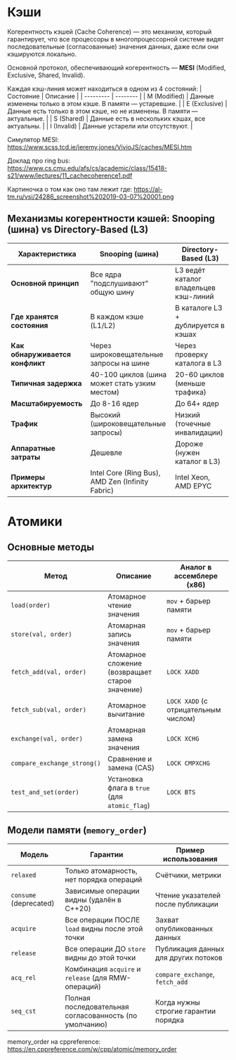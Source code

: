 # Кэши

Когерентность кэшей (Cache Coherence) — это механизм, который гарантирует, что все процессоры в многопроцессорной системе видят последовательные (согласованные) значения данных, даже если они кэшируются локально.

Основной протокол, обеспечивающий когерентность — **MESI** (Modified, Exclusive, Shared, Invalid).

Каждая кэш-линия может находиться в одном из 4 состояний:
| Состояние	| Описание |
| --------- | -------- |
| M (Modified) | Данные изменены только в этом кэше. В памяти — устаревшие. |
| E (Exclusive) | Данные есть только в этом кэше, но не изменены. В памяти — актуальные. |
| S (Shared) | Данные есть в нескольких кэшах, все актуальны. |
| I (Invalid) | Данные устарели или отсутствуют. |

Симулятор MESI:
https://www.scss.tcd.ie/jeremy.jones/VivioJS/caches/MESI.htm

Доклад про ring bus:
https://www.cs.cmu.edu/afs/cs/academic/class/15418-s21/www/lectures/11_cachecoherence1.pdf

Картиночка о том как оно там лежит где:
https://al-tm.ru/vsi/24286_screenshot%202019-03-07%20001.png


## Механизмы когерентности кэшей: Snooping (шина) vs Directory-Based (L3)

| Характеристика               | Snooping (шина)                          | Directory-Based (L3)                   |
|------------------------------|------------------------------------------|----------------------------------------|
| **Основной принцип**         | Все ядра "подслушивают" общую шину       | L3 ведёт каталог владельцев кэш-линий  |
| **Где хранятся состояния**   | В каждом кэше (L1/L2)                    | В каталоге L3 + дублируется в кэшах    |
| **Как обнаруживается конфликт** | Через широковещательные запросы на шине | Через проверку каталога в L3           |
| **Типичная задержка**        | 40-100 циклов (шина может стать узким местом) | 20-60 циклов (меньше трафика)       |
| **Масштабируемость**         | До 8-16 ядер                             | До 64+ ядер                            |
| **Трафик**                   | Высокий (широковещательные запросы)      | Низкий (точечные инвалидации)          |
| **Аппаратные затраты**       | Дешевле                                  | Дороже (нужен каталог в L3)            |
| **Примеры архитектур**       | Intel Core (Ring Bus), AMD Zen (Infinity Fabric) | Intel Xeon, AMD EPYC           |


# Атомики

## Основные методы

| Метод                          | Описание                                                                 | Аналог в ассемблере (x86)       |
|--------------------------------|-------------------------------------------------------------------------|----------------------------------|
| `load(order)`                  | Атомарное чтение значения                                               | `mov` + барьер памяти           |
| `store(val, order)`            | Атомарная запись значения                                               | `mov` + барьер памяти           |
| `fetch_add(val, order)`        | Атомарное сложение (возвращает старое значение)                         | `LOCK XADD`                     |
| `fetch_sub(val, order)`        | Атомарное вычитание                                                     | `LOCK XADD` (с отрицательным числом) |
| `exchange(val, order)`         | Атомарная замена значения                                               | `LOCK XCHG`                     |
| `compare_exchange_strong()`    | Сравнение и замена (CAS)                                                | `LOCK CMPXCHG`                  |
| `test_and_set(order)`          | Установка флага в `true` (для `atomic_flag`)                            | `LOCK BTS` 

## Модели памяти (`memory_order`)

| Модель                  | Гарантии                                                                 | Пример использования                     |
|-------------------------|-------------------------------------------------------------------------|------------------------------------------|
| `relaxed`               | Только атомарность, нет порядка операций                                | Счётчики, метрики                        |
| `consume` (deprecated)  | Зависимые операции видны (удалён в C++20)                              | Чтение указателей после публикации       |
| `acquire`               | Все операции ПОСЛЕ `load` видны после этой точки                        | Захват опубликованных данных             |
| `release`               | Все операции ДО `store` видны до этой точки                             | Публикация данных для других потоков     |
| `acq_rel`               | Комбинация `acquire` и `release` (для RMW-операций)                    | `compare_exchange`, `fetch_add`          |
| `seq_cst`               | Полная последовательная согласованность (по умолчанию)                 | Когда нужны строгие гарантии порядка     |

memory_order на cppreference: 
https://en.cppreference.com/w/cpp/atomic/memory_order
